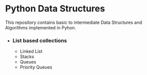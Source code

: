 # Python Data Structures

This repository contains basic to intermediate Data Structures and Algorithms implemented in Pyhon.

- ### List based collections
  - Linked List
  - Stacks
  - Queues
  - Priority Queues
